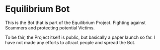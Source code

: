 # Equilibrium Bot

This is the Bot that is part of the Equilibrium Project.
Fighting against Scammers and protecting potential Victims.

To be fair, the Project itself is public, but basically a paper launch so far. I have not made any efforts to attract people and spread the Bot.